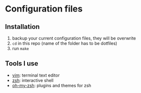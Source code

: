 # Configuration files

## Installation

1. backup your current configuration files, they will be overwrite
2. `cd` in this repo (name of the folder has to be dotfiles)
3. run `make`

## Tools I use

* [vim](https://github.com/vim/vim): terminal text editor
* [zsh](https://www.zsh.org/): interactive shell
* [oh-my-zsh](https://github.com/robbyrussell/oh-my-zsh): plugins and themes for zsh
